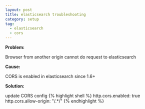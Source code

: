 ```yaml
---
layout: post
title: elasticsearch troubleshooting
category: setup
tag:
  - elasticsearch
  - cors
---
```


**Problem:**

Browser from another origin cannot do request to elasticsearch

**Cause:**

CORS is enabled in elasticsearch since 1.6+

**Solution:**

update CORS config
{% highlight shell %}
http.cors.enabled: true
http.cors.allow-origin: "/.*/"
{% endhighlight %}